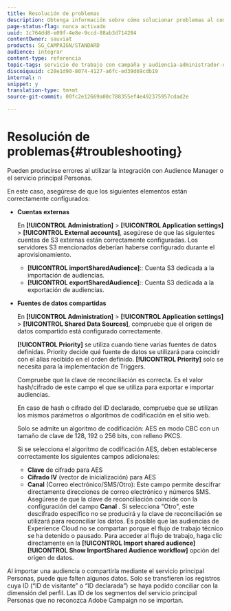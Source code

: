 ```yaml
---
title: Resolución de problemas
description: Obtenga información sobre cómo solucionar problemas al compartir recursos.
page-status-flag: nunca activado
uuid: 1c764dd8-e09f-4e8e-9ccd-88ab3d714284
contentOwner: sauviat
products: SG_CAMPAIGN/STANDARD
audience: integrar
content-type: referencia
topic-tags: servicio de trabajo con campaña y audiencia-administrador-o-personas-núcleo
discoiquuid: c28e1d90-8074-4127-a6fc-ed39d69cdb19
internal: n
snippet: y
translation-type: tm+mt
source-git-commit: 00fc2e12669a00c788355ef4e492375957cdad2e

---
```



# Resolución de problemas{#troubleshooting}

Pueden producirse errores al utilizar la integración con Audience Manager o el servicio principal Personas.

En este caso, asegúrese de que los siguientes elementos están correctamente configurados:

* **Cuentas externas**

   En **[!UICONTROL Administration]** &gt; **[!UICONTROL Application settings]** &gt; **[!UICONTROL External accounts]**, asegúrese de que las siguientes cuentas de S3 externas están correctamente configuradas. Los servidores S3 mencionados deberían haberse configurado durante el aprovisionamiento.

   * **[!UICONTROL importSharedAudience]**:: Cuenta S3 dedicada a la importación de audiencias.
   * **[!UICONTROL exportSharedAudience]**:: Cuenta S3 dedicada a la exportación de audiencias.

* **Fuentes de datos compartidas**

   En **[!UICONTROL Administration]** &gt; **[!UICONTROL Application settings]** &gt; **[!UICONTROL Shared Data Sources]**, compruebe que el origen de datos compartido está configurado correctamente.

   **[!UICONTROL Priority]** se utiliza cuando tiene varias fuentes de datos definidas. Priority decide qué fuente de datos se utilizará para coincidir con el alias recibido en el orden definido. **[!UICONTROL Priority]** solo se necesita para la implementación de Triggers.

   Compruebe que la clave de reconciliación es correcta. Es el valor hash/cifrado de este campo el que se utiliza para exportar e importar audiencias.

   En caso de hash o cifrado del ID declarado, compruebe que se utilizan los mismos parámetros o algoritmos de codificación en el sitio web.

   Solo se admite un algoritmo de codificación: AES en modo CBC con un tamaño de clave de 128, 192 o 256 bits, con relleno PKCS.

   Si se selecciona el algoritmo de codificación AES, deben establecerse correctamente los siguientes campos adicionales:

   * **Clave** de cifrado para AES
   * **Cifrado IV** (vector de inicialización) para AES
   * **Canal** (Correo electrónico/SMS/Otro): Este campo permite descifrar directamente direcciones de correo electrónico y números SMS. Asegúrese de que la clave de reconciliación coincide con la configuración del campo **Canal** . Si selecciona "Otro", este descifrado específico no se producirá y la clave de reconciliación se utilizará para reconciliar los datos.
   Es posible que las audiencias de Experience Cloud no se compartan porque el flujo de trabajo técnico se ha detenido o pausado. Para acceder al flujo de trabajo, haga clic directamente en la **[!UICONTROL Import shared audience]** **[!UICONTROL Show ImportShared Audience workflow]** opción del origen de datos.

Al importar una audiencia o compartirla mediante el servicio principal Personas, puede que falten algunos datos. Solo se transfieren los registros cuya ID (“ID de visitante” o “ID declarada”) se haya podido conciliar con la dimensión del perfil. Las ID de los segmentos del servicio principal Personas que no reconozca Adobe Campaign no se importan.
